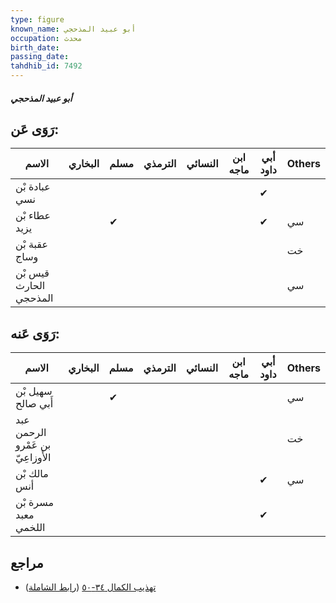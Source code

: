 ```yaml
---
type: figure
known_name: أبو عبيد المذحجي
occupation: محدث
birth_date:
passing_date:
tahdhib_id: 7492
---
```

##### أبو عبيد المذحجي

## رَوَى عَن:
| الاسم                  | البخاري | مسلم | الترمذي | النسائي | ابن ماجه | أبي داود | Others |
| ---------------------- | ------- | ---- | ------- | ------- | -------- | -------- | ------ |
| عبادة بْن نسي          |         |      |         |         |          | ✔        |        |
| عطاء بْن يزيد          |         | ✔    |         |         |          | ✔        | سي     |
| عقبة بْن وساج          |         |      |         |         |          |          | خت     |
| قيس بْن الحارث المذحجي |         |      |         |         |          |          | سي     |
## رَوَى عَنه:
| الاسم                            | البخاري | مسلم | الترمذي | النسائي | ابن ماجه | أبي داود | Others |
| -------------------------------- | ------- | ---- | ------- | ------- | -------- | -------- | ------ |
| سهيل بْن أَبي صالح               |         | ✔    |         |         |          |          | سي     |
| عبد الرحمن بن عَمْرو الأَوزاعِيّ |         |      |         |         |          |          | خت     |
| مالك بْن أنس                     |         |      |         |         |          | ✔        | سي     |
| مسرة بْن معبد اللخمي             |         |      |         |         |          | ✔        |        |
## مراجع
- [تهذيب الكمال ٣٤-٥٠](obsidian://open?vault=Tahdhib-al-Kamal&file=Figures/٧٤٩٢-أبو%20عبيد%20المذحجي) ([رابط الشاملة](https://shamela.ws/book/3722/18167))